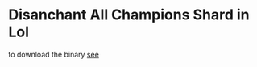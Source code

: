 # Disanchant All Champions Shard in Lol

to download the binary [see](https://github.com/gquesnot/disenchantAllChamp/releases) 

